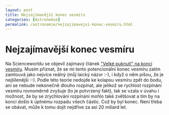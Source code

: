 ```yaml
---
layout: post
title: Nejzajímavější konec vesmíru
categories: [Astronomie]
permalink: /astronomie/nejzajimavejsi-konec-vesmiru.html
---
```

# Nejzajímavější konec vesmíru

Na Scienceworldu se objevil zajímavý článek ["Velké puknutí" na konci vesmíru](http://www.scienceworld.cz/sw.nsf/ID/5F79D9D708BFF910C1256CED005F0C67). Musím přiznat, že se mi tento potencionální konec vesmíru zatím zamlouvá jako nejvíce reálný (můj laický názor :-), i když o něm píšou, že je nejšílenější :-). Podle této teorie nedojde ke kolapsu vesmíru zpět do bodu, ani se nebude nekonečně dlouho rozpínat, ale jelikož se rychlost rozpínání vesmíru rovnoměrně zvyšuje (to je potvrzený fakt), tak se vzala v úvahu i možnost, že by se zrychlování rozpínání mohlo také zvětšovat a tím by na konci došlo k úplnému rozpadu všech částic. Což by byl konec. Není třeba se obávat, může k tomu dojít nejdříve za asi 20 miliard let.

